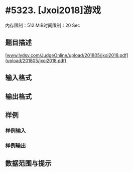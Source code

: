 # #5323. [Jxoi2018]游戏

内存限制：512 MiB时间限制：20 Sec

## 题目描述

 [www.lydsy.com/JudgeOnline/upload/201805/jxoi2018.pdf](upload/201805/jxoi2018.pdf)

## 输入格式

## 输出格式

## 样例

### 样例输入

### 样例输出

## 数据范围与提示
